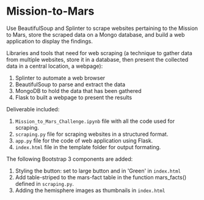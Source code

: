 # Mission-to-Mars
Use BeautifulSoup and Splinter to scrape websites pertaining to the Mission to Mars, store the scraped data on a Mongo database, and build a web application to display the findings.

Libraries and tools that need for web scraping (a technique to gather data from multiple websites, store it in a database, then present the collected data in a central location, a webpage):
1. Splinter to automate a web browser
2. BeautifulSoup to parse and extract the data
3. MongoDB to hold the data that has been gathered
4. Flask to built a webpage to present the results

Deliverable included:
1. `Mission_to_Mars_Challenge.ipynb` file with all the code used for scraping.
2. `scraping.py` file for scraping websites in a structured format.
3. `app.py` file for the code of web application using Flask.
4. `index.html` file in the template folder for output formating.

The following Bootstrap 3 components are added:
1. Styling the button: set to large button and in 'Green' in `index.html`
2. Add table-striped to the mars-fact table in the function mars_facts() defined in `scraping.py`.
3. Adding the hemisphere images as thumbnails in `index.html`

